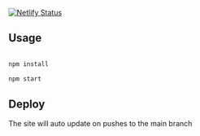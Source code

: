 [![Netlify Status](https://api.netlify.com/api/v1/badges/b704c0e7-d129-4d37-b035-c047666fb07e/deploy-status)](https://app.netlify.com/sites/serene-nobel-3648cc/deploys)

## Usage

```bash

npm install

npm start
```

## Deploy

The site will auto update on pushes to the main branch